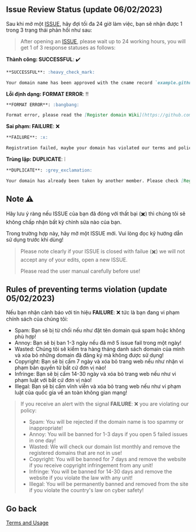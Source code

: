 ## Issue Review Status (update 06/02/2023)

Sau khi mở một [ISSUE](https://github.com/codingreshapefuture/Community/issues), hãy đợi tối đa 24 giờ làm việc, bạn sẽ nhận được 1 trong 3 trạng thái phản hồi như sau:

> After opening an [ISSUE](https://github.com/codingreshapefuture/Community/issues), please wait up to 24 working hours, you will get 1 of 3 response statuses as follows:

**Thành công: SUCCESSFUL**: :heavy_check_mark:

```markdown
**SUCCESSFUL**: :heavy_check_mark:

Your domain name has been approved with the cname record `example.github.io` -> `example.crfnetwork.cyou`.
```

**Lỗi định dạng: FORMAT ERROR**: :bangbang:

```markdown
**FORMAT ERROR**: :bangbang:

Format error, please read the [Register domain Wiki](https://github.com/codingreshapefuture/Community/wiki/Register-Domain) carefully and request again!
```

**Sai phạm: FAILURE**: :x:

```markdown
**FAILURE**: :x:

Registration failed, maybe your domain has violated our terms and policies, please read [Rules of preventing terms violation](https://github.com/codingreshapefuture/Community/edit/main/ISSUE_REVIEW.md)!
```

**Trùng lặp: DUPLICATE**: :grey_exclamation:

```markdown
**DUPLICATE**: :grey_exclamation:

Your domain has already been taken by another member. Please check [Registered domains](https://github.com/codingreshapefuture/Community/issues?q=is%3Aissue+is%3Aclosed) and request again another.
```

## Note :warning:

Hãy lưu ý ràng nếu ISSUE của bạn đã đóng với thất bại (:heavy_multiplication_x:) thì chúng tôi sẽ không chấp nhận bất kỳ chỉnh sửa nào của bạn.

Trong trường hợp này, hãy mở một ISSUE mới. Vui lòng đọc kỹ hướng dẫn sử dụng trước khi dùng!

> Please note clearly if your ISSUE is closed with failue (:heavy_multiplication_x:) we will not accept any of your edits, open a new ISSUE.
> 
> Please read the user manual carefully before use!

## Rules of preventing terms violation (update 05/02/2023)

Nếu bạn nhận cảnh báo với tín hiệu **FAILURE**: :x: tức là bạn đang vi phạm chính sách của chúng tôi:

+ Spam: Bạn sẽ bị từ chối nếu như đặt tên domain quá spam hoặc không phù hợp!
+ Annoy: Bạn sẽ bị ban 1-3 ngày nếu đã mở 5 issue fail trong một ngày!
+ Wasted: Chúng tôi sẽ kiểm tra hàng tháng danh sách domain của mình và xóa bỏ những domain đã đăng ký mà không được sử dụng!
+ Copyright: Bạn sẽ bị cấm 7 ngày và xóa bỏ trang web nếu như nhận vi phạm bản quyền từ bất cứ đơn vị nào!
+ Infringe: Bạn sẽ bị cấm 14-30 ngày và xóa bỏ trang web nếu như vi phạm luật với bất cứ đơn vị nào!
+ Illegal: Bạn sẽ bị cấm vĩnh viễn và xóa bỏ trang web nếu như vi phạm luật của quốc gia về an toàn không gian mạng!

> If you receive an alert with the signal **FAILURE**: :x: you are violating our policy:
> 
> + Spam: You will be rejected if the domain name is too spammy or inappropriate!
> + Annoy: You will be banned for 1-3 days if you open 5 failed issues in one day!
> + Wasted: We will check our domain list monthly and remove the registered domains that are not in use!
> + Copyright: You will be banned for 7 days and remove the website if you receive copyright infringement from any unit!
> + Infringe: You will be banned for 14-30 days and remove the website if you violate the law with any unit!
> + Illegal: You will be permanently banned and removed from the site if you violate the country's law on cyber safety!

## Go back

[Terms and Usage](https://github.com/codingreshapefuture/Community/blob/main/DOMAIN.md)
